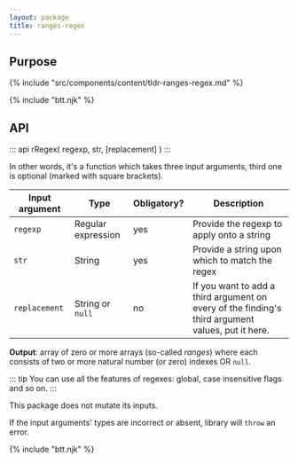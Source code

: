 ```yaml
---
layout: package
title: ranges-regex
---
```


## Purpose

{% include "src/components/content/tldr-ranges-regex.md" %}

{% include "btt.njk" %}

## API

::: api
rRegex(
  regexp,
  str,
  [replacement]
)
:::

In other words, it's a function which takes three input arguments, third one is optional (marked with square brackets).

| Input argument | Type               | Obligatory? | Description                                                                                       |
| -------------- | ------------------ | ----------- | ------------------------------------------------------------------------------------------------- |
| `regexp`       | Regular expression | yes         | Provide the regexp to apply onto a string                                                         |
| `str`          | String             | yes         | Provide a string upon which to match the regex                                                    |
| `replacement`  | String or `null`   | no          | If you want to add a third argument on every of the finding's third argument values, put it here. |

**Output**: array of zero or more arrays (so-called _ranges_) where each consists of two or more natural number (or zero) indexes OR `null`.

::: tip
You can use all the features of regexes: global, case insensitive flags and so on.
:::

This package does not mutate its inputs.

If the input arguments' types are incorrect or absent, library will `throw` an error.

{% include "btt.njk" %}
